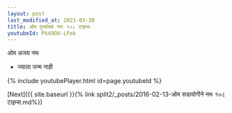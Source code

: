 ```yaml
---
layout: post
last_modified_at: 2021-03-30
title: ओम पुनर्वसवे नमः १०८ टाइम्स
youtubeId: Pk49DU-LFek
---
```

 
 
 ओम अजय नमः  
 
 -  ज्याला जन्म नाही 
 
  
 
  
 
 
 
 
 
 


{% include youtubePlayer.html id=page.youtubeId %}
 
[Next]({{ site.baseurl }}{% link  split2/_posts/2016-02-13-ओम सडायोगीने नमः १०८ टाइम्स.md%})
 
